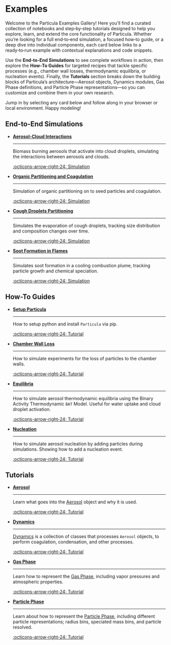 # Examples

Welcome to the Particula Examples Gallery! Here you’ll find a curated collection of notebooks and step‑by‑step tutorials designed to help you explore, learn, and extend the core functionality of Particula. Whether you’re looking for a full end‑to‑end simulation, a focused how‑to guide, or a deep dive into individual components, each card below links to a ready‑to‑run example with contextual explanations and code snippets.

Use the **End‑to‑End Simulations** to see complete workflows in action, then explore the **How‑To Guides** for targeted recipes that tackle specific processes (e.g., chamber wall losses, thermodynamic equilibria, or nucleation events). Finally, the **Tutorials** section breaks down the building blocks of Particula’s architecture—Aerosol objects, Dynamics modules, Gas Phase definitions, and Particle Phase representations—so you can customize and combine them in your own research.

Jump in by selecting any card below and follow along in your browser or local environment. Happy modeling!


## End-to-End Simulations

<div class="grid cards" markdown>

-  __[Aerosol-Cloud Interactions](Simulations/Notebooks/Biomass_Burning_Cloud_Interactions.ipynb)__

    ---

    Biomass burning aerosols that activate into cloud droplets, simulating the interactions between aerosols and clouds.

    [:octicons-arrow-right-24: Simulation](Simulations/Notebooks/Biomass_Burning_Cloud_Interactions.ipynb)

- __[Organic Partitioning and Coagulation](Simulations/Notebooks/Organic_Partitioning_and_Coagulation.ipynb)__

    ---

    Simulation of organic partitioning on to seed particles and coagulation.

    [:octicons-arrow-right-24: Simulation](Simulations/Notebooks/Organic_Partitioning_and_Coagulation.ipynb)

- __[Cough Droplets Partitioning](Simulations/Notebooks/Cough_Droplets_Partitioning.ipynb)__

    ---

    Simulates the evaporation of cough droplets, tracking size distribution and composition changes over time.

    [:octicons-arrow-right-24: Simulation](Simulations/Notebooks/Cough_Droplets_Partitioning.ipynb)

- __[Soot Formation in Flames](Simulations/Notebooks/Soot_Formation_in_Flames.ipynb)__
 
    ---

    Simulates soot formation in a cooling combustion plume, tracking particle growth and chemical speciation.

    [:octicons-arrow-right-24: Simulation](Simulations/Notebooks/Soot_Formation_in_Flames.ipynb)

</div>


## How-To Guides

<div class="grid cards" markdown>

-   __[Setup Particula](Setup_Particula/index.md)__

    ---

    How to setup python and install `Particula` via pip.

    [:octicons-arrow-right-24: Tutorial](Setup_Particula/index.md)

-   __[Chamber Wall Loss](Chamber_Wall_Loss/index.md)__

    ---

    How to simulate experiments for the loss of particles to the chamber walls.

    [:octicons-arrow-right-24: Tutorial](Chamber_Wall_Loss/index.md)

-   __[Equilibria](Equilibria/index.md)__

    ---

    How to simulate aerosol thermodynamic equilibria using the Binary Activity Thermodynamic `BAT` Model. Useful for water uptake and cloud droplet activation.

    [:octicons-arrow-right-24: Tutorial](Equilibria/index.md)

-   __[Nucleation](Nucleation/index.md)__

    ---

    How to simulate aerosol nucleation by adding particles during simulations. Showing how to add a nucleation event.

    [:octicons-arrow-right-24: Tutorial](Nucleation/index.md)

</div>


## Tutorials

<div class="grid cards" markdown>

-   __[Aerosol](Aerosol/index.md)__

    ---

    Learn what goes into the [Aerosol](Aerosol/index.md) object and why it is used.

    [:octicons-arrow-right-24: Tutorial](Aerosol/index.md)

-   __[Dynamics](Dynamics/index.md)__

    ---

    [Dynamics](Dynamics/index.md) is a collection of classes that processes `Aerosol` objects, to perform coagulation, condensation, and other processes.

    [:octicons-arrow-right-24: Tutorial](Dynamics/index.md)

-   __[Gas Phase](Gas_Phase/index.md)__

    ---

    Learn how to represent the [Gas Phase](Gas_Phase/index.md), including vapor pressures and atmospheric properties.

    [:octicons-arrow-right-24: Tutorial](Gas_Phase/index.md)

-   __[Particle Phase](Particle_Phase/index.md)__

    ---

    Learn about how to represent the [Particle Phase](Particle_Phase/index.md), including different particle representations; radius bins, speciated mass bins, and particle resolved.

    [:octicons-arrow-right-24: Tutorial](Particle_Phase/index.md)

</div>